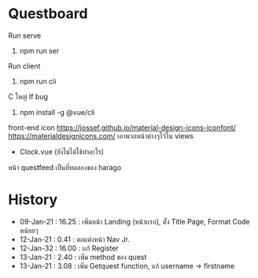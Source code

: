 # Questboard
Run serve
1. npm run ser

Run client
1. npm run cli

C ใหญ่
If bug
1. npm install -g @vue/cli

front-end   icon
https://jossef.github.io/material-design-icons-iconfont/
https://materialdesignicons.com/
เอาพวกหน้าต่างๆไว้ใน views
+ Clock.vue (ยังไม่ได้ใช้ทำอะไร)

หน้า questfeed เป็นที่ทดลองของ harago

# History
+ 09-Jan-21 : 16.25 : เพิ่มหน้า Landing (หน้าเเรก), ตั้ง Title Page, Format Code หน่อยๆ
+ 12-Jan-21 : 0.41  : ตกแต่งหน้า Nav  Jr.
+ 12-Jan-32 : 16.00 : เเก้ Register
+ 13-Jan-21 : 2.40 : เพิ่ม method ของ quest
+ 13-Jan-21 : 3.08 : เพิ่ม Getquest function, แก้ username -> firstname